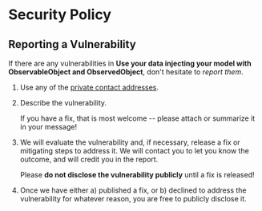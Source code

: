 # Security Policy

## Reporting a Vulnerability

If there are any vulnerabilities in **Use your data injecting your model with ObservableObject and ObservedObject**, don't hesitate to _report them_.

1. Use any of the [private contact addresses](https://github.com/developer-academy-unina/Tutorial-Use-your-data-injecting-your-model-with-ObservableObject-and-ObservedObject#support).
2. Describe the vulnerability.

   If you have a fix, that is most welcome -- please attach or summarize it in your message!

3. We will evaluate the vulnerability and, if necessary, release a fix or mitigating steps to address it. We will contact you to let you know the outcome, and will credit you in the report.

   Please **do not disclose the vulnerability publicly** until a fix is released!

4. Once we have either a) published a fix, or b) declined to address the vulnerability for whatever reason, you are free to publicly disclose it.
